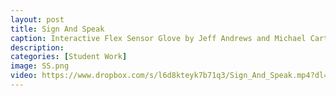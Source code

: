 ```yaml
---
layout: post
title: Sign And Speak
caption: Interactive Flex Sensor Glove by Jeff Andrews and Michael Carter
description: 
categories: [Student Work]
image: SS.png
video: https://www.dropbox.com/s/l6d8kteyk7b71q3/Sign_And_Speak.mp4?dl=1
---
```

